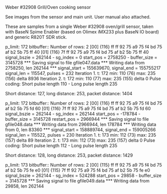 
Weber #32908 Grill/Oven cooking sensor

See images from the sensor and main unit. User manual also attached.

These are samples from a single Weber #32908 oven/grill sensor, taken with BaseN Spime Enabler (based on Olimex iMX233 plus BaseN IO board) and generic R820T SDR stick.

p_limit: 172
bitbuffer:: Number of rows: 2
[00] {116} ff ff 92 75 a9 75 f4 bd 75 af b2 5b 75 ff 40
[01] {116} 7f ff 92 75 a9 75 f4 bd 75 af b2 5b 75 ff 40
signal_bszie = 262144  -      sg_index = 0
start_pos    = 2758250  -   buffer_size = 3145728
*** Saving signal to file gfile047.data
*** Writing data from 2758250, len 262144
*** signal_start = 155639670, signal_end = 155755217
signal_len = 115547,  pulses = 232
Iteration 1. t: 172    min: 110 (76)    max: 235 (156)    delta 8936
Iteration 2. t: 172    min: 110 (77)    max: 235 (155)    delta 0
Pulse coding: Short pulse length 110 - Long pulse length 235

Short distance: 127, long distance: 253, packet distance: 1404

p_limit: 172
bitbuffer:: Number of rows: 2
[00] {116} ff ff 92 75 a9 75 f4 bd 75 af b2 5b 75 fd 60
[01] {116} 7f ff 92 75 a9 75 f4 bd 75 af b2 5b 75 fd 60
signal_bszie = 262144  -      sg_index = 262144
start_pos    = -178784  -   buffer_size = 3145728
restart_pos = 2966944
*** Saving signal to file gfile048.data
*** Writing data from 2966944, len 178784
*** Writing data from 0, len 83360
*** signal_start = 158889744, signal_end = 159005266
signal_len = 115522,  pulses = 230
Iteration 1. t: 173    min: 112 (73)    max: 235 (157)    delta 89
Iteration 2. t: 173    min: 112 (73)    max: 235 (157)    delta 0
Pulse coding: Short pulse length 112 - Long pulse length 235

Short distance: 128, long distance: 253, packet distance: 1429

p_limit: 173
bitbuffer:: Number of rows: 2
[00] {115} ff ff 92 75 a9 75 f4 bd 75 af b2 5b 75 fe e0
[01] {115} 7f ff 92 75 a9 75 f4 bd 75 af b2 5b 75 fe e0
signal_bszie = 262144  -      sg_index = 524288
start_pos    = 29858  -   buffer_size = 3145728
*** Saving signal to file gfile049.data
*** Writing data from 29858, len 262144
